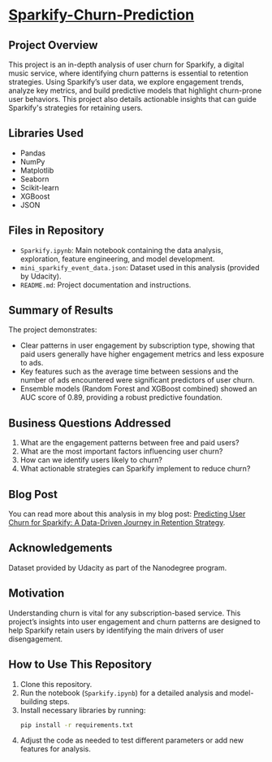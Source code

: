 # [Sparkify-Churn-Prediction](https://medium.com/@tullyro/predicting-user-churn-for-sparkify-a-data-driven-journey-in-retention-strategy-226e23b51cd0)

## Project Overview
This project is an in-depth analysis of user churn for Sparkify, a digital music service, where identifying churn patterns is essential to retention strategies. Using Sparkify’s user data, we explore engagement trends, analyze key metrics, and build predictive models that highlight churn-prone user behaviors. This project also details actionable insights that can guide Sparkify's strategies for retaining users.

## Libraries Used
- Pandas
- NumPy
- Matplotlib
- Seaborn
- Scikit-learn
- XGBoost
- JSON

## Files in Repository
- `Sparkify.ipynb`: Main notebook containing the data analysis, exploration, feature engineering, and model development.
- `mini_sparkify_event_data.json`: Dataset used in this analysis (provided by Udacity).
- `README.md`: Project documentation and instructions.

## Summary of Results
The project demonstrates:
- Clear patterns in user engagement by subscription type, showing that paid users generally have higher engagement metrics and less exposure to ads.
- Key features such as the average time between sessions and the number of ads encountered were significant predictors of user churn.
- Ensemble models (Random Forest and XGBoost combined) showed an AUC score of 0.89, providing a robust predictive foundation.

## Business Questions Addressed
1. What are the engagement patterns between free and paid users?
2. What are the most important factors influencing user churn?
3. How can we identify users likely to churn?
4. What actionable strategies can Sparkify implement to reduce churn?

## Blog Post
You can read more about this analysis in my blog post: [Predicting User Churn for Sparkify: A Data-Driven Journey in Retention Strategy](https://medium.com/@tullyro/predicting-user-churn-for-sparkify-a-data-driven-journey-in-retention-strategy-226e23b51cd0).

## Acknowledgements
Dataset provided by Udacity as part of the Nanodegree program.

## Motivation
Understanding churn is vital for any subscription-based service. This project’s insights into user engagement and churn patterns are designed to help Sparkify retain users by identifying the main drivers of user disengagement.

## How to Use This Repository
1. Clone this repository.
2. Run the notebook (`Sparkify.ipynb`) for a detailed analysis and model-building steps.
3. Install necessary libraries by running:
    ```bash
    pip install -r requirements.txt
    ```
4. Adjust the code as needed to test different parameters or add new features for analysis.

